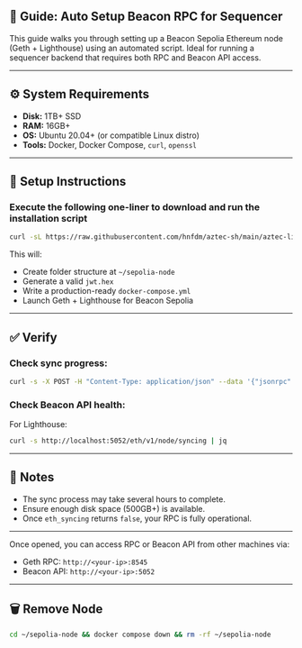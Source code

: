 ## 📘 Guide: Auto Setup Beacon RPC for Sequencer

This guide walks you through setting up a Beacon Sepolia Ethereum node (Geth + Lighthouse) using an automated script. Ideal for running a sequencer backend that requires both RPC and Beacon API access.

---

## ⚙️ System Requirements

- **Disk:** 1TB+ SSD
- **RAM:** 16GB+
- **OS:** Ubuntu 20.04+ (or compatible Linux distro)
- **Tools:** Docker, Docker Compose, `curl`, `openssl`

---

## 🚀 Setup Instructions

### Execute the following one-liner to download and run the installation script

```bash
curl -sL https://raw.githubusercontent.com/hnfdm/aztec-sh/main/aztec-lighthouse.sh -o aztec-lighthouse.sh && chmod +x aztec-lighthouse.sh && bash aztec-lighthouse.sh

```
This will:
- Create folder structure at `~/sepolia-node`
- Generate a valid `jwt.hex`
- Write a production-ready `docker-compose.yml`
- Launch Geth + Lighthouse for Beacon Sepolia

---

## ✅ Verify

### Check sync progress:
```bash
curl -s -X POST -H "Content-Type: application/json" --data '{"jsonrpc":"2.0","method":"eth_syncing","params":[],"id":1}' http://localhost:8545 | jq
```

### Check Beacon API health:
For Lighthouse:
```bash
curl -s http://localhost:5052/eth/v1/node/syncing | jq
```

---

## 🧠 Notes

- The sync process may take several hours to complete.
- Ensure enough disk space (500GB+) is available.
- Once `eth_syncing` returns `false`, your RPC is fully operational.

---

Once opened, you can access RPC or Beacon API from other machines via:
- Geth RPC: `http://<your-ip>:8545`
- Beacon API: `http://<your-ip>:5052`

---
## 🗑️ Remove Node
```bash
cd ~/sepolia-node && docker compose down && rm -rf ~/sepolia-node
```
